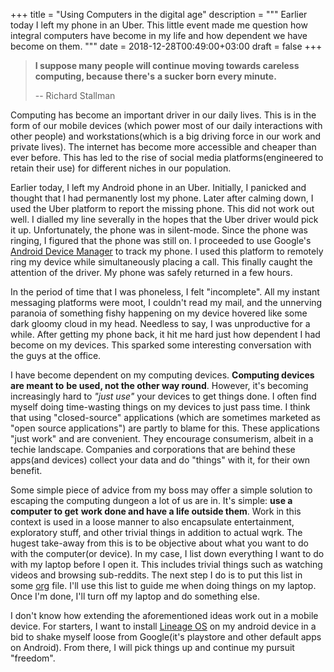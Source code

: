 +++
title = "Using Computers in the digital age"
description = """
  Earlier today I left my phone in an Uber. This little event made me question how
  integral computers have become in my life and how dependent we have become on them.
  """
date = 2018-12-28T00:49:00+03:00
draft = false
+++

> **I suppose many people will continue moving towards careless computing, because there's**
> **a sucker born every minute.**
>
> -- Richard Stallman

Computing has become an important driver in our daily lives. This is in the form
of our mobile devices (which power most of our daily interactions with other
people) and workstations(which is a big driving force in our work and private
lives). The internet has become more accessible and cheaper than ever before.
This has led to the rise of social media platforms(engineered to retain their
use) for different niches in our population.

Earlier today, I left my Android phone in an Uber. Initially, I panicked and
thought that I had permanently lost my phone. Later after calming down, I used
the Uber platform to report the missing phone. This did not work out well. I
dialled my line severally in the hopes that the Uber driver would pick it up.
Unfortunately, the phone was in silent-mode. Since the phone was ringing, I
figured that the phone was still on. I proceeded to use Google's [Android Device Manager](https://www.google.com/android/find?u=0)
to track my phone. I used this platform to remotely ring my device while
simultaneously placing a call. This finally caught the attention of the driver.
My phone was safely returned in a few hours.

In the period of time that I was phoneless, I felt "incomplete". All my instant
messaging platforms were moot, I couldn't read my mail, and the unnerving
paranoia of something fishy happening on my device hovered like some dark gloomy
cloud in my head. Needless to say, I was unproductive for a while. After getting
my phone back, it hit me hard just how dependent I had become on my devices.
This sparked some interesting conversation with the guys at the office.

I have become dependent on my computing devices. **Computing devices are meant to**
**be used, not the other way round**. However, it's becoming increasingly hard to
_"just use"_ your devices to get things done. I often find myself doing
time-wasting things on my devices to just pass time. I think that using
"closed-source" applications (which are sometimes marketed as "open source
applications") are partly to blame for this. These applications "just work" and
are convenient. They encourage consumerism, albeit in a techie landscape.
Companies and corporations that are behind these apps(and devices) collect your
data and do "things" with it, for their own benefit.

Some simple piece of advice from my boss may offer a simple solution to escaping
the computing dungeon a lot of us are in. It's simple: **use a computer to get**
**work done and have a life outside them**. Work in this context is used in a
loose manner to also encapsulate entertainment, exploratory stuff, and other
trivial things in addition to actual wqrk. The hugest take-away from this is to
be objective about what you want to do with the computer(or device). In my case,
I list down everything I want to do with my laptop before I open it. This
includes trivial things such as watching videos and browsing sub-reddits. The
next step I do is to put this list in some [org](https://orgmode.org/) file. I'll use this list to guide
me when doing things on my laptop. Once I'm done, I'll turn off my laptop and
do something else.

I don't know how extending the aforementioned ideas work out in a mobile device.
For starters, I want to install [Lineage OS](https://lineageos.org/) on my android device in a bid to
shake myself loose from Google(it's playstore and other default apps on
Android). From there, I will pick things up and continue my pursuit "freedom".
